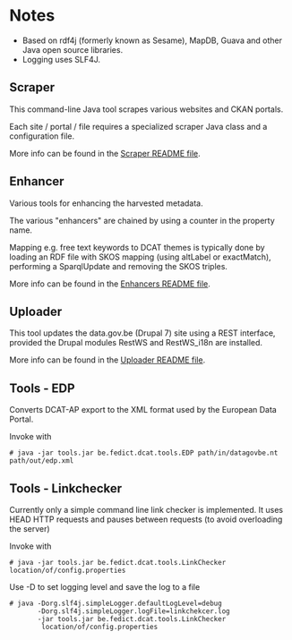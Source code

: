 # Notes

* Based on rdf4j (formerly known as Sesame), MapDB, Guava and other Java open source libraries.
* Logging uses SLF4J.

## Scraper

This command-line Java tool scrapes various websites and CKAN portals.

Each site / portal / file requires a specialized scraper Java class and a
configuration file.

More info can be found in the [Scraper README file](README-SCRAPER.md).

## Enhancer

Various tools for enhancing the harvested metadata.

The various "enhancers" are chained by using a counter in the property name.

Mapping e.g. free text keywords to DCAT themes is typically done by loading
an RDF file with SKOS mapping (using altLabel or exactMatch), performing a
SparqlUpdate and removing the SKOS triples.

More info can be found in the [Enhancers README file](README-ENHANCERS.md).

## Uploader

This tool updates the data.gov.be (Drupal 7) site using a REST interface,
provided the Drupal modules RestWS and RestWS_i18n are installed.

More info can be found in the [Uploader README file](README-UPLOADER.md).

## Tools - EDP

Converts DCAT-AP export to the XML format used by the European Data Portal.

Invoke with

    # java -jar tools.jar be.fedict.dcat.tools.EDP path/in/datagovbe.nt path/out/edp.xml


## Tools - Linkchecker

Currently only a simple command line link checker is implemented.
It uses HEAD HTTP requests and pauses between requests (to avoid overloading the server)

Invoke with

    # java -jar tools.jar be.fedict.dcat.tools.LinkChecker location/of/config.properties


Use -D to set logging level and save the log to a file

    # java -Dorg.slf4j.simpleLogger.defaultLogLevel=debug 
           -Dorg.slf4j.simpleLogger.logFile=linkchekcer.log
           -jar tools.jar be.fedict.dcat.tools.LinkChecker 
            location/of/config.properties
